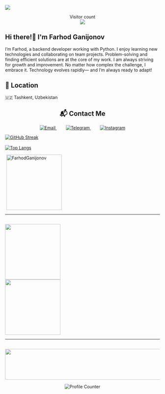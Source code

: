 

<a href=#><img src="https://raw.githubusercontent.com/blocage/blocage/main/contributions.svg"></a>

<p align="center">
  Visitor count<br>
  <img src="https://profile-counter.glitch.me/_blocage/count.svg" />
</p>


## Hi there!👋  I'm Farhod Ganijonov

I’m Farhod, a backend developer working with Python. I enjoy learning new technologies and collaborating on team projects. Problem-solving and finding efficient solutions are at the core of my work. I am always striving for growth and improvement. No matter how complex the challenge, I embrace it. Technology evolves rapidly— and I’m always ready to adapt!

## 📍 Location
🇺🇿 Tashkent, Uzbekistan  

<h2 align="center">📬 Contact Me</h2>
<p align="center">
  <a href="mailto:farhodganijonov81@gmail.com" style="margin: 0 15px;">
    <img src="https://img.shields.io/badge/Email-D14836?style=for-the-badge&logo=gmail&logoColor=white" alt="Email">
  </a>
  <a href="https://t.me/@user_typing" style="margin: 0 15px;">
    <img src="https://img.shields.io/badge/Telegram-26A5E4?style=for-the-badge&logo=telegram&logoColor=white" alt="Telegram">
  </a>
  <a href="https://instagram.com/coder_uz_" style="margin: 0 15px;">
    <img src="https://img.shields.io/badge/Instagram-E4405F?style=for-the-badge&logo=instagram&logoColor=white" alt="Instagram">
  </a>
</p>



[![GitHub Streak](http://github-readme-streak-stats.herokuapp.com?user=FarhodGanijonov&theme=dark&background=000000)](https://git.io/streak-stats)
<br><br>
[![Top Langs](https://github-readme-stats.vercel.app/api/top-langs/?username=FarhodGanijonov&layout=compact&theme=vision-friendly-dark)](https://github.com/anuraghazra/github-readme-stats)
<br>

<p>&nbsp;<img align="center" height="180em" src="https://github-readme-stats.vercel.app/api?username=FarhodGanijonov&show_icons=true&theme=highcontrast&rank_icon=github&border_radius=10" alt="FarhodGanijonov" /></p>

---

<br>
<img align="center" src="http://github-profile-summary-cards.vercel.app/api/cards/productive-time?username=FarhodGanijonov&theme=aura_dark" height="180em" />
<br>
<img align="center" src="http://github-profile-summary-cards.vercel.app/api/cards/profile-details?username=FarhodGanijonov&theme=2077" height="180em" />

---




<!--
**FarhodGanijonov/FarhodGanijonov** is a ✨ _special_ ✨ repository because its `README.md` (this file) appears on your GitHub profile.

Here are some ideas to get you started:

- 🔭 I’m currently working on ...
- 🌱 I’m currently learning ...
- 👯 I’m looking to collaborate on ...
- 🤔 I’m looking for help with ...
- 💬 Ask me about ...
- 📫 How to reach me: ...
- 😄 Pronouns: ...
- ⚡ Fun fact: ...
-->
<p align="center">
  <img src="https://media0.giphy.com/media/v1.Y2lkPTc5MGI3NjExMXIxcDFybzYxNHNrYjU1d2hkcTJtM3Iya2VrZzhodzZ4c3Rwc3Y3NiZlcD12MV9pbnRlcm5hbF9naWZfYnlfaWQmY3Q9Zw/sULKEgDMX8LcI/200.webp" alt="Matrix Code" width="1200" height="100">
</p>



<p align="center">
  <img src="https://profile-counter.glitch.me/_blocage/count.svg" alt="Profile Counter">
</p>
